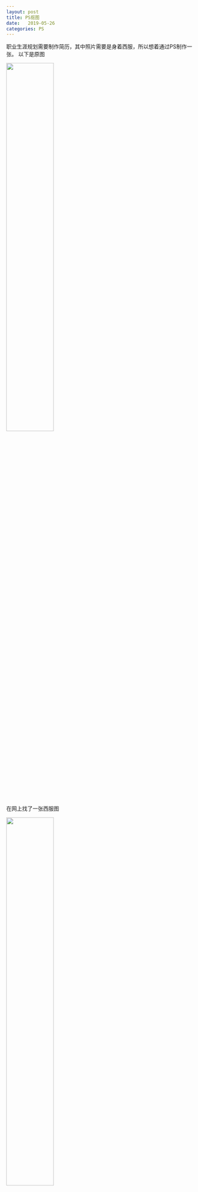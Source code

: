 ```yaml
---
layout: post
title: PS抠图
date:   2019-05-26
categories: PS
---
```


<!-- MarkdownTOC -->




职业生涯规划需要制作简历，其中照片需要是身着西服，所以想着通过PS制作一张。
以下是原图

<img src="http://ww1.sinaimg.cn/large/005Ve57dly1g3f1sjhfi3j31031emn71.jpg" width="50%" height="50%">


在网上找了一张西服图

<img src="http://ww1.sinaimg.cn/large/005Ve57dly1g3f1tkx7ydj30f50c042g.jpg" width="50%" height="50%">

于是通过拼接，开始制作。
步骤
1. 在ps中打开你自己的所要p的头像
2. 将西装图直接拖入至场景中
3. 需要这两者合并，合并可见图像，才可后续操作，否则后面的抠图也是两者分离的

<img src="http://ww1.sinaimg.cn/large/005Ve57dly1g3f2blutj5j30ej0o4jul.jpg" width="50%" height="50%">

4. 用钢笔工具对西服进行抠选，当闭合选取时按住CTRL+ENTER键，当图中出现蚂蚁线时CTRL+J,此时会自动将选中的变成一个新的图层
5. 然后CTRL+Tt调整大小，直到和脖子契合即可
6. 类似步骤3，扣除你需要的西装+头像，当闭合选取时按住CTRL+ENTER键，当图中出现蚂蚁线时在菜单栏中->选择->反选，CTRL+J，使人物与背景分离，此时会自动将选中的变成一个新的图层
7. 点开背景图层，在前景色中用颜色识别器选中你需要的背景色，将背景与新图层合并，保存成功。

## 成果：

<img src="http://ww1.sinaimg.cn/large/005Ve57dly1g3f2d415ofj31031em1kx.jpg" width="50%" height="50%">

